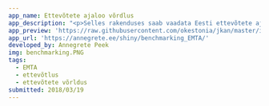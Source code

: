 ```yaml
---
app_name: Ettevõtete ajaloo võrdlus
app_description: "<p>Selles rakenduses saab vaadata Eesti ettevõtete ajalugu. Põhineb EMTA avaldatud <a href=\"http://www.emta.ee/et/kontaktid-ja-ametist/maksulaekumine-statistika/tasutud-maksud-kaive-ja-tootajate-arv\" rel=\"nofollow\">kvartaalsetel andmetel.</a>\_Andmed on alates 2017. aasta algusest.</p>\n<p>In this app you can compare Estonian companies based on\_historical data. This is based on Tax and Customs Board\_<a href=\"https://www.emta.ee/et/kontaktid-ja-ametist/maksulaekumine-statistika/tasutud-maksud-kaive-ja-tootajate-arv\" rel=\"nofollow\">data</a>. Data starts from 2017."
app_preview: 'https://raw.githubusercontent.com/okestonia/jkan/master/img/benchmarking.PNG'
app_url: 'https://annegrete.ee/shiny/benchmarking_EMTA/'
developed_by: Annegrete Peek
img: benchmarking.PNG
tags:
  - EMTA
  - ettevõtlus
  - ettevõtete võrldus
submitted: 2018/03/19
---
```

